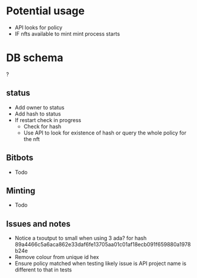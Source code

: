 # Potential usage

- API looks for policy
- IF nfts available to mint mint process starts



# DB schema
?

## status
- Add owner to status
- Add hash to status
- If restart check in progress
    - Check for hash
    - Use API to look for existence of hash or query the whole policy for the nft

## Bitbots
- Todo

## Minting
- Todo


## Issues and notes
- Notice a txoutput to small when using 3 ada? for hash 89a4466c5a6aca862e33daf6fe13705aa01c01af18ecb091f659880a1978b24e
- Remove colour from unique id hex
- Ensure policy matched when testing likely issue is API project name is different to that in tests